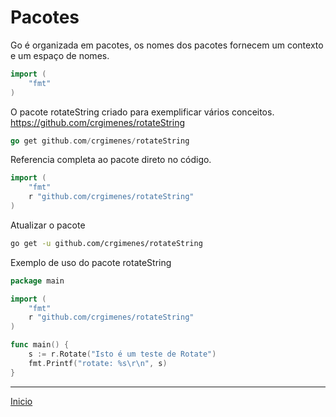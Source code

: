 # Pacotes

Go é organizada em pacotes, os nomes dos pacotes fornecem um contexto e um espaço de nomes.

```go
import (
	"fmt"
)
```

O pacote rotateString criado para exemplificar vários conceitos.
https://github.com/crgimenes/rotateString


```go
go get github.com/crgimenes/rotateString
```

Referencia completa ao pacote direto no código.

```go
import (
	"fmt"
	r "github.com/crgimenes/rotateString"
)
```


Atualizar o pacote

```bash
go get -u github.com/crgimenes/rotateString
```

Exemplo de uso do pacote rotateString

```go
package main

import (
	"fmt"
	r "github.com/crgimenes/rotateString"
)

func main() {
	s := r.Rotate("Isto é um teste de Rotate")
	fmt.Printf("rotate: %s\r\n", s)
}
```



---
[Inicio](README.md)
